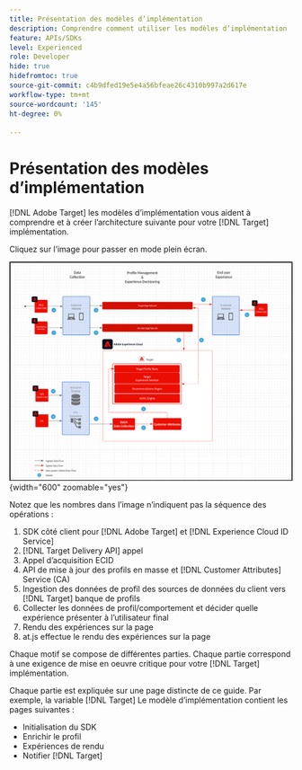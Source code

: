 ```yaml
---
title: Présentation des modèles d’implémentation
description: Comprendre comment utiliser les modèles d’implémentation
feature: APIs/SDKs
level: Experienced
role: Developer
hide: true
hidefromtoc: true
source-git-commit: c4b9dfed19e5e4a56bfeae26c4310b997a2d617e
workflow-type: tm+mt
source-wordcount: '145'
ht-degree: 0%

---
```


# Présentation des modèles d’implémentation

[!DNL Adobe Target] les modèles d’implémentation vous aident à comprendre et à créer l’architecture suivante pour votre [!DNL Target] implémentation.

Cliquez sur l’image pour passer en mode plein écran.

![Diagramme d’architecture Adobe Target](/help/dev/patterns/assets/architecture-chart.png){width="600" zoomable="yes"}

Notez que les nombres dans l’image n’indiquent pas la séquence des opérations :

1. SDK côté client pour [!DNL Adobe Target] et [!DNL Experience Cloud ID Service]
1. [!DNL Target Delivery API] appel
1. Appel d’acquisition ECID
1. API de mise à jour des profils en masse et [!DNL Customer Attributes] Service (CA)
1. Ingestion des données de profil des sources de données du client vers [!DNL Target] banque de profils
1. Collecter les données de profil/comportement et décider quelle expérience présenter à l’utilisateur final
1. Rendu des expériences sur la page
1. at.js effectue le rendu des expériences sur la page

Chaque motif se compose de différentes parties. Chaque partie correspond à une exigence de mise en oeuvre critique pour votre [!DNL Target] implémentation.

Chaque partie est expliquée sur une page distincte de ce guide. Par exemple, la variable [!DNL Target] Le modèle d’implémentation contient les pages suivantes :

* Initialisation du SDK
* Enrichir le profil
* Expériences de rendu
* Notifier [!DNL Target]

